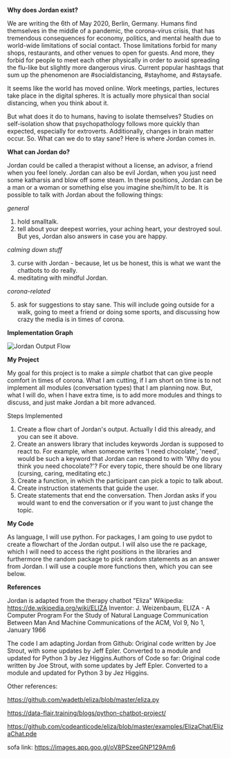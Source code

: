 **Why does Jordan exist?**

We are writing the 6th of May 2020, Berlin, Germany. Humans find themselves in the middle of a pandemic, the corona-virus crisis, that has tremendous consequences for economy, politics, and mental health due to world-wide limitations of social contact. Those limitations forbid for many shops, restaurants, and other venues to open for guests. And more, they forbid for people to meet each other physically in order to avoid spreading the flu-like but slightly more dangerous virus. Current popular hashtags that sum up the phenomenon are #socialdistancing, #stayhome, and #staysafe. 

It seems like the world has moved online. Work meetings, parties, lectures take place in the digital spheres. It is actually more physical than social distancing, when you think about it. 

But what does it do to humans, having to isolate themselves? Studies on self-isolation show that psychopathology follows more quickly than expected, especially for extroverts. Additionally, changes in brain matter occur. So. What can we do to stay sane?
Here is where Jordan comes in. 

**What can Jordan do?**

Jordan could be called a therapist without a license, an advisor, a friend when you feel lonely. Jordan can also be evil Jordan, when you just need some katharsis and blow off some steam. In these positions, Jordan can be a man or a woman or something else you imagine she/him/it to be. It is possible to talk with Jordan about the following things:

*general*
1. hold smalltalk.
2. tell about your deepest worries, your aching heart, your destroyed soul. But yes, Jordan also answers in case you are happy.

*calming down stuff*

3. curse with Jordan - because, let us be honest, this is what we want the chatbots to do really. 
4. meditating with mindful Jordan.

*corona-related*

5. ask for suggestions to stay sane. This will include going outside for a walk, going to meet a friend or doing some sports, and discussing how crazy the media is in times of corona. 


**Implementation Graph**

![Jordan Output Flow](https://user-images.githubusercontent.com/64072862/81957953-92366100-960d-11ea-9d37-abc82e5fd2e9.png)

**My Project**

My goal for this project is to make a *simple* chatbot that can give people comfort in times of corona. What I am cutting, if I am short on time is to not implement all modules (conversation types) that I am planning now. But, what I will do, when I have extra time, is to add more modules and things to discuss, and just make Jordan a bit more advanced. 

Steps Implemented
1. Create a flow chart of Jordan's output. Actually I did this already, and you can see it above.
2. Create an answers library that includes keywords Jordan is supposed to react to. For example, when someone writes 'I need chocolate', 'need', would be such a keyword that Jordan can respond to with 'Why do you think you need chocolate?'? For every topic, there should be one library (cursing, caring, meditating etc.)
3. Create a function, in which the participant can pick a topic to talk about. 
4. Create instruction statements that guide the user.
4. Create statements that end the conversation. Then Jordan asks if you would want to end the conversation or if you want to just change the topic. 

**My Code**

As language, I will use python. For packages, I am going to use pydot to create a flowchart of the Jordan output. I will also use the re package, which I will need to access the right positions in the libraries and furthermore the random package to pick random statements as an answer from Jordan. I will use a couple more functions then, which you can see below.

**References**

Jordan is adapted from the therapy chatbot "Eliza" Wikipedia: https://de.wikipedia.org/wiki/ELIZA Inventor: J. Weizenbaum, ELIZA - A Computer Program For the Study of Natural Language Communication Between Man And Machine Communications of the ACM, Vol 9, No 1, January 1966

The code I am adapting Jordan from Github: Original code written by Joe Strout, with some updates by Jeff Epler. Converted to a module and updated for Python 3 by Jez Higgins.Authors of Code so far: Original code written by Joe Strout, with some updates by Jeff Epler. Converted to a module and updated for Python 3 by Jez Higgins.

Other references:

https://github.com/wadetb/eliza/blob/master/eliza.py

https://data-flair.training/blogs/python-chatbot-project/

https://github.com/codeanticode/eliza/blob/master/examples/ElizaChat/ElizaChat.pde

sofa link: https://images.app.goo.gl/oV8PSzeeGNP129Am6
